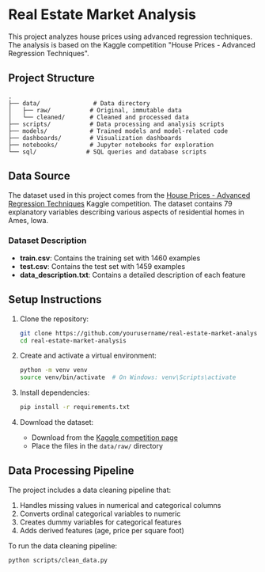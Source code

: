 # Real Estate Market Analysis

This project analyzes house prices using advanced regression techniques. The analysis is based on the Kaggle competition "House Prices - Advanced Regression Techniques".

## Project Structure

```
.
├── data/               # Data directory
│   ├── raw/           # Original, immutable data
│   └── cleaned/       # Cleaned and processed data
├── scripts/           # Data processing and analysis scripts
├── models/            # Trained models and model-related code
├── dashboards/        # Visualization dashboards
├── notebooks/         # Jupyter notebooks for exploration
└── sql/              # SQL queries and database scripts
```

## Data Source

The dataset used in this project comes from the [House Prices - Advanced Regression Techniques](https://www.kaggle.com/competitions/house-prices-advanced-regression-techniques/data) Kaggle competition. The dataset contains 79 explanatory variables describing various aspects of residential homes in Ames, Iowa.

### Dataset Description

- **train.csv**: Contains the training set with 1460 examples
- **test.csv**: Contains the test set with 1459 examples
- **data_description.txt**: Contains a detailed description of each feature

## Setup Instructions

1. Clone the repository:
   ```bash
   git clone https://github.com/yourusername/real-estate-market-analysis.git
   cd real-estate-market-analysis
   ```

2. Create and activate a virtual environment:
   ```bash
   python -m venv venv
   source venv/bin/activate  # On Windows: venv\Scripts\activate
   ```

3. Install dependencies:
   ```bash
   pip install -r requirements.txt
   ```

4. Download the dataset:
   - Download from the [Kaggle competition page](https://www.kaggle.com/competitions/house-prices-advanced-regression-techniques/data)
   - Place the files in the `data/raw/` directory

## Data Processing Pipeline

The project includes a data cleaning pipeline that:
1. Handles missing values in numerical and categorical columns
2. Converts ordinal categorical variables to numeric
3. Creates dummy variables for categorical features
4. Adds derived features (age, price per square foot)

To run the data cleaning pipeline:
```bash
python scripts/clean_data.py
```
